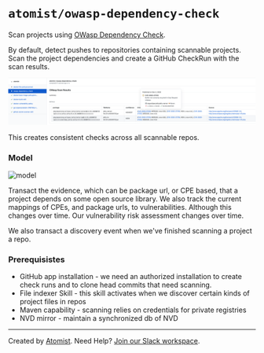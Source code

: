 # `atomist/owasp-dependency-check`

Scan projects using
[OWasp Dependency Check](https://owasp.org/www-project-dependency-check/).

By default, detect pushes to repositories containing scannable projects. Scan
the project dependencies and create a GitHub CheckRun with the scan results.

![image](docs/images/CheckRun.png)

This creates consistent checks across all scannable repos.

### Model

![model](https://lucid.app/publicSegments/view/e9bde885-6b28-46da-8519-218665a07916/image.png)

Transact the evidence, which can be package url, or CPE based, that a project
depends on some open source library. We also track the current mappings of CPEs,
and package urls, to vulnerabilities. Although this changes over time. Our
vulnerability risk assessment changes over time.

We also transact a discovery event when we've finished scanning a project a
repo.

### Prerequisistes

-   GitHub app installation - we need an authorized installation to create check
    runs and to clone head commits that need scanning.
-   File indexer Skill - this skill activates when we discover certain kinds of
    project files in repos
-   Maven capability - scanning relies on credentials for private registries
-   NVD mirror - maintain a synchronized db of NVD

---

Created by [Atomist][atomist]. Need Help? [Join our Slack workspace][slack].

[atomist]: https://atomist.com/ "Atomist - How Teams Deliver Software"
[slack]: https://join.atomist.com/ "Atomist Community Slack"
